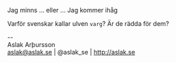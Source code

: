 
Jag minns   ... eller ...   Jag kommer ihåg

Varför svenskar kallar ulven `varg`? Är de rädda för dem?



--  
Aslak Arþursson  
aslak@aslak.se  |  @aslak_se  |  http://aslak.se
